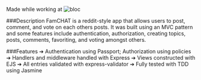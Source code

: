 Made while working at ![bloc](www.bloc.io)

###Description
FamCHAT is a reddit-style app that allows users to post,
comment, and vote on each others posts. It was built using an
MVC pattern and some features include authentication,
authorization, creating topics, posts, comments, favoriting,
and voting amongst others.

###Features
➔ Authentication using Passport; Authorization using policies
➔ Handlers and middleware handled with Express
➔ Views constructed with EJS
➔ All entries validated with express-validator
➔ Fully tested with TDD using Jasmine
